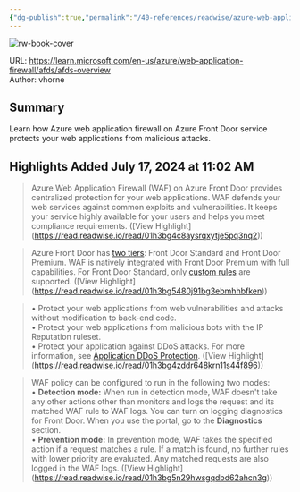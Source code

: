 ```yaml
---
{"dg-publish":true,"permalink":"/40-references/readwise/azure-web-application-firewall-on-azure-front-door/","tags":["rw/articles"]}
---
```



![rw-book-cover](https://readwise-assets.s3.amazonaws.com/media/uploaded_book_covers/profile_921743/logo-ms-social_OuOwLI6.png)

  

URL: <https://learn.microsoft.com/en-us/azure/web-application-firewall/afds/afds-overview>  
Author: vhorne

## Summary

Learn how Azure web application firewall on Azure Front Door service protects your web applications from malicious attacks.

## Highlights Added July 17, 2024 at 11:02 AM

> Azure Web Application Firewall (WAF) on Azure Front Door provides centralized protection for your web applications. WAF defends your web services against common exploits and vulnerabilities. It keeps your service highly available for your users and helps you meet compliance requirements. ([View Highlight] (<https://read.readwise.io/read/01h3bg4c8aysrqxytje5pq3nq2>))

> Azure Front Door has [two tiers](https://learn.microsoft.com/en-us/azure/web-application-firewall/afds/afds-overview/../../frontdoor/standard-premium/overview): Front Door Standard and Front Door Premium. WAF is natively integrated with Front Door Premium with full capabilities. For Front Door Standard, only [custom rules](https://learn.microsoft.com/en-us/azure/web-application-firewall/afds/afds-overview#custom-authored-rules) are supported. ([View Highlight] (<https://read.readwise.io/read/01h3bg5480j91bg3ebmhhbfken>))

> • Protect your web applications from web vulnerabilities and attacks without modification to back-end code.  
> • Protect your web applications from malicious bots with the IP Reputation ruleset.  
> • Protect your application against DDoS attacks. For more information, see [Application DDoS Protection](https://learn.microsoft.com/en-us/azure/web-application-firewall/afds/afds-overview/../shared/application-ddos-protection). ([View Highlight] (<https://read.readwise.io/read/01h3bg4zddr648krn11s44f896>))

> WAF policy can be configured to run in the following two modes:  
> • **Detection mode:** When run in detection mode, WAF doesn't take any other actions other than monitors and logs the request and its matched WAF rule to WAF logs. You can turn on logging diagnostics for Front Door. When you use the portal, go to the **Diagnostics** section.  
> • **Prevention mode:** In prevention mode, WAF takes the specified action if a request matches a rule. If a match is found, no further rules with lower priority are evaluated. Any matched requests are also logged in the WAF logs. ([View Highlight] (<https://read.readwise.io/read/01h3bg5n29hwsgqdbd62ahcn3g>))
